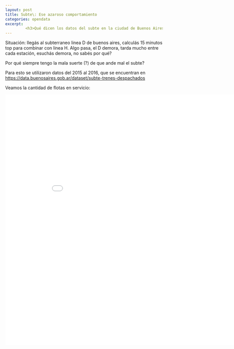 ```yaml
---
layout: post
title: Subte\: Ese azaroso comportamiento
categories: opendata
excerpt:
         <h3>Qué dicen los datos del subte en la ciudad de Buenos Aires</h3>
---
```


Situación: llegás al subterraneo linea D de buenos aires, calculás 15 minutos top para combinar con linea H. Algo pasa, el D demora, tarda mucho entre cada estación, esuchás demora, no sabés por qué?

Por qué siempre tengo la mala suerte (?) de que ande mal el subte?

Para esto se utilizaron datos del 2015 al 2016, que se encuentran en <https://data.buenosaires.gob.ar/dataset/subte-trenes-despachados>

Veamos la cantidad de flotas en servicio:

<div class="embed-responsive-c"><iframe width="900" height="800" frameborder="0" scrolling="no" src="//plot.ly/~pmtempone/14.embed"></iframe></iframe></div>